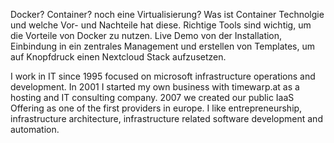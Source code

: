 Docker? Container? noch eine Virtualisierung?
Was ist Container Technolgie und welche Vor- und Nachteile hat diese.
Richtige Tools sind wichtig, um die Vorteile von Docker zu nutzen.
Live Demo von der Installation, Einbindung in ein zentrales Management und erstellen von Templates, um auf Knopfdruck einen Nextcloud Stack aufzusetzen.


I work in IT since 1995 focused on microsoft infrastructure operations and development. In 2001 I started my own business with timewarp.at as a hosting and IT consulting company. 2007 we created our public IaaS Offering as one of the first providers in europe. I like entrepreneurship, infrastructure architecture, infrastructure related software development and automation. 
